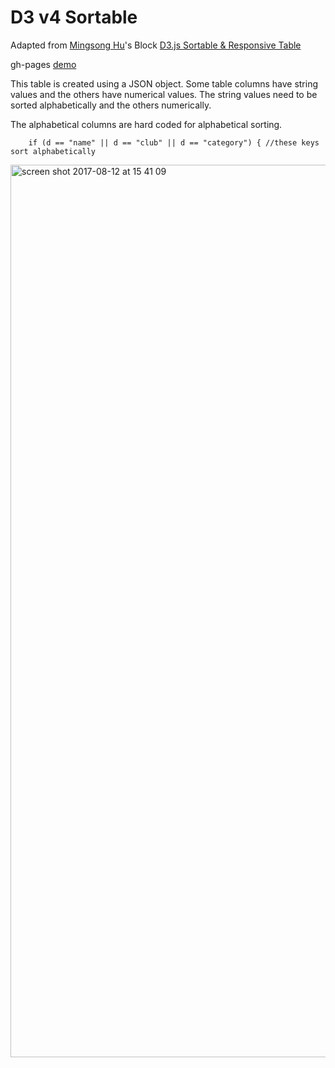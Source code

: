 # D3 v4 Sortable

Adapted from [Mingsong Hu](https://bl.ocks.org/AMDS)'s Block [D3.js Sortable & Responsive Table](http://bl.ocks.org/AMDS/4a61497182b8fcb05906)

gh-pages [demo](https://shanegibney.github.io/d3-v4-sortable-table/)

This table is created using a JSON object. Some table columns have string values and the others have numerical values. The string values need to be sorted alphabetically and the others numerically.

The alphabetical columns are hard coded for alphabetical sorting.

```
    if (d == "name" || d == "club" || d == "category") { //these keys sort alphabetically
```

<img width="1428" alt="screen shot 2017-08-12 at 15 41 09" src="https://user-images.githubusercontent.com/17167992/29241590-c7811092-7f74-11e7-8013-09c1e3676103.png">
